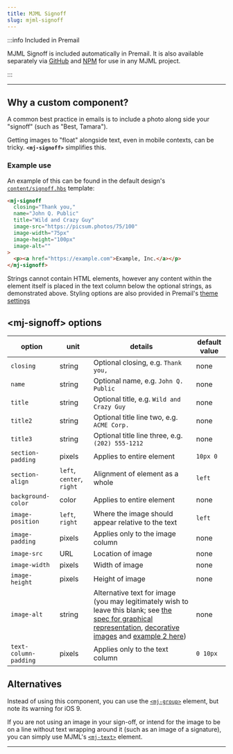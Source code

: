 ```yaml
---
title: MJML Signoff
slug: mjml-signoff
---
```


<!-- This component's documentation and README need to stay in sync. Make sure
     to make any updates here in both places:

     https://premail.dev/docs/components/mjml-signoff/
     https://github.com/premail/mjml-signoff/blob/main/README.md

     Should differences exist, the README is considered canonical as it is
     published to NPM:
     https://www.npmjs.com/package/mjml-signoff
-->

:::info Included in Premail

MJML Signoff is included automatically in Premail. It is also available
separately via [GitHub](https://github.com/premail/mjml-signoff) and
[NPM](https://www.npmjs.com/package/mjml-signoff) for use in any MJML project.

:::

---

## Why a custom component?

A common best practice in emails is to include a photo along side your "signoff"
(such as "Best, Tamara").

Getting images to "float" alongside text, even in mobile contexts, can be
tricky. **`<mj-signoff>`** simplifies this.

### Example use

An example of this can be found in the default design's
[`content/signoff.hbs`](https://github.com/premail/premail/tree/v2.0.0/src/example/designs/_default/content/signoff.hbs)
template:

```html
<mj-signoff
  closing="Thank you,"
  name="John Q. Public"
  title="Wild and Crazy Guy"
  image-src="https://picsum.photos/75/100"
  image-width="75px"
  image-height="100px"
  image-alt=""
>
  <p><a href="https://example.com">Example, Inc.</a></p>
</mj-signoff>
```

Strings cannot contain HTML elements, however any content within the element
itself is placed in the text column below the optional strings, as demonstrated
above. Styling options are also provided in Premail's
[theme settings](/docs/overview/usage/explore-design-structure/#theme)

## <mj-signoff\> options

| option                | unit                      | details                                                                                                                                                                                                                                                                                                                                                                                                                                         | default value |
| --------------------- | ------------------------- | ----------------------------------------------------------------------------------------------------------------------------------------------------------------------------------------------------------------------------------------------------------------------------------------------------------------------------------------------------------------------------------------------------------------------------------------------- | ------------- |
| `closing`             | string                    | Optional closing, e.g. `Thank you,`                                                                                                                                                                                                                                                                                                                                                                                                             | none          |
| `name`                | string                    | Optional name, e.g. `John Q. Public`                                                                                                                                                                                                                                                                                                                                                                                                            | none          |
| `title`               | string                    | Optional title, e.g. `Wild and Crazy Guy`                                                                                                                                                                                                                                                                                                                                                                                                       | none          |
| `title2`              | string                    | Optional title line two, e.g. `ACME Corp.`                                                                                                                                                                                                                                                                                                                                                                                                      | none          |
| `title3`              | string                    | Optional title line three, e.g. `(202) 555-1212`                                                                                                                                                                                                                                                                                                                                                                                                | none          |
| `section-padding`     | pixels                    | Applies to entire element                                                                                                                                                                                                                                                                                                                                                                                                                       | `10px 0`      |
| `section-align`       | `left`, `center`, `right` | Alignment of element as a whole                                                                                                                                                                                                                                                                                                                                                                                                                 | `left`        |
| `background-color`    | color                     | Applies to entire element                                                                                                                                                                                                                                                                                                                                                                                                                       | none          |
| `image-position`      | `left`, `right`           | Where the image should appear relative to the text                                                                                                                                                                                                                                                                                                                                                                                              | `left`        |
| `image-padding`       | pixels                    | Applies only to the image column                                                                                                                                                                                                                                                                                                                                                                                                                | none          |
| `image-src`           | URL                       | Location of image                                                                                                                                                                                                                                                                                                                                                                                                                               | none          |
| `image-width`         | pixels                    | Width of image                                                                                                                                                                                                                                                                                                                                                                                                                                  | none          |
| `image-height`        | pixels                    | Height of image                                                                                                                                                                                                                                                                                                                                                                                                                                 | none          |
| `image-alt`           | string                    | Alternative text for image (you may legitimately wish to leave this blank; see [the spec for graphical representation](https://html.spec.whatwg.org/multipage/images.html#a-graphical-representation-of-some-of-the-surrounding-text), [decorative images](https://html.spec.whatwg.org/multipage/images.html#a-purely-decorative-image-that-doesn't-add-any-information) and [example 2 here](https://webaim.org/techniques/alttext/#context)) | none          |
| `text-column-padding` | pixels                    | Applies only to the text column                                                                                                                                                                                                                                                                                                                                                                                                                 | `0 10px`      |

## Alternatives

Instead of using this component, you can use the
[`<mj-group>`](https://documentation.mjml.io/#mj-group) element, but note its
warning for iOS 9.

If you are not using an image in your sign-off, or intend for the image to be on
a line without text wrapping around it (such as an image of a signature), you
can simply use MJML's [`<mj-text>`](https://documentation.mjml.io/#mj-text)
element.

---
